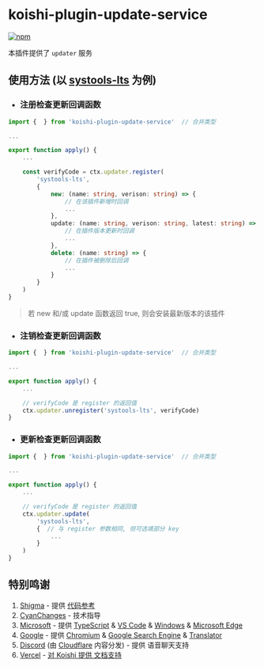 # koishi-plugin-update-service

[![npm](https://img.shields.io/npm/v/koishi-plugin-update-service?style=flat-square)](https://www.npmjs.com/package/koishi-plugin-update-service)

本插件提供了 `updater` 服务

## 使用方法 (以 [systools-lts](https://github.com/zhuhansan666/koishi-plugin-systools-lts) 为例)

* ### 注册检查更新回调函数
```ts
import {  } from 'koishi-plugin-update-service'  // 合并类型

...

export function apply() {
    ...

    const verifyCode = ctx.updater.register(
        'systools-lts',
        {
            new: (name: string, verison: string) => {
                // 在该插件新增时回调
                ...
            },
            update: (name: string, verison: string, latest: string) => {
                // 在插件版本更新时回调
                ...
            },
            delete: (name: string) => {
                // 在插件被删除后回调
                ...
            }
        }
    )
}
```
> 若 new 和/或 update 函数返回 true, 则会安装最新版本的该插件

* ### 注销检查更新回调函数
```ts
import {  } from 'koishi-plugin-update-service'  // 合并类型

...

export function apply() {
    ...

    // verifyCode 是 register 的返回值
    ctx.updater.unregister('systools-lts', verifyCode)
}
```

* ### 更新检查更新回调函数
```ts
import {  } from 'koishi-plugin-update-service'  // 合并类型

...

export function apply() {
    ...

    // verifyCode 是 register 的返回值
    ctx.updater.update(
        'systools-lts',
        {  // 与 register 参数相同, 但可选填部分 key
            ...
        }
    )
}
```

## 特别鸣谢
1. [Shigma](https://github.com/shigma) - 提供 [代码参考](https://github.com/koishijs/koishi-plugin-market-info/blob/main/src/index.tsx#L95#L136)
2. [CyanChanges](https://github.com/CyanChanges/) - 技术指导
3. [Microsoft](https://github.com/Microsoft/) - 提供 [TypeScript](https://github.com/microsoft/typescript) & [VS Code](https://code.visualstudio.com/) & [Windows](https://www.microsoft.com/zh-cn/software-download/windows11) & [Microsoft Edge](https://aka.ms/msedge)
4. [Google](https://github.com/google) - 提供 [Chromium](https://github.com/chromium/chromium) & [Google Search Engine](https://google.com/ncr) & [Translator](https://translate.google.com)
5. [Discord](https://discord.com/) (由 [Cloudflare](https://cloudflare.com/) 内容分发) - 提供 语音聊天支持
6. [Vercel](https://vercel.lol/) - [对 Koishi 提供 文档支持](https://koishi.chat)
